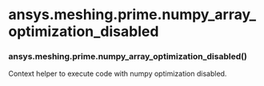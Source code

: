 # ansys.meshing.prime.numpy_array_optimization_disabled



### ansys.meshing.prime.numpy_array_optimization_disabled()

Context helper to execute code with numpy optimization disabled.

<!-- !! processed by numpydoc !! -->
